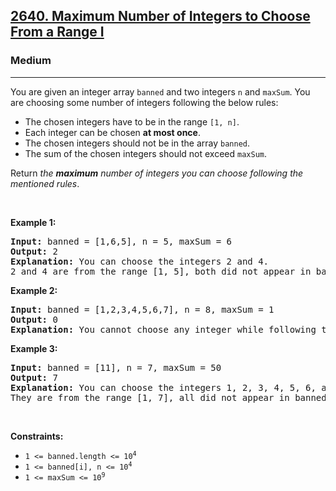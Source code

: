 <h2><a href="https://leetcode.com/problems/maximum-number-of-integers-to-choose-from-a-range-i">2640. Maximum Number of Integers to Choose From a Range I</a></h2><h3>Medium</h3><hr><p>You are given an integer array <code>banned</code> and two integers <code>n</code> and <code>maxSum</code>. You are choosing some number of integers following the below rules:</p>

<ul>
	<li>The chosen integers have to be in the range <code>[1, n]</code>.</li>
	<li>Each integer can be chosen <strong>at most once</strong>.</li>
	<li>The chosen integers should not be in the array <code>banned</code>.</li>
	<li>The sum of the chosen integers should not exceed <code>maxSum</code>.</li>
</ul>

<p>Return <em>the <strong>maximum</strong> number of integers you can choose following the mentioned rules</em>.</p>

<p>&nbsp;</p>
<p><strong class="example">Example 1:</strong></p>

<pre>
<strong>Input:</strong> banned = [1,6,5], n = 5, maxSum = 6
<strong>Output:</strong> 2
<strong>Explanation:</strong> You can choose the integers 2 and 4.
2 and 4 are from the range [1, 5], both did not appear in banned, and their sum is 6, which did not exceed maxSum.
</pre>

<p><strong class="example">Example 2:</strong></p>

<pre>
<strong>Input:</strong> banned = [1,2,3,4,5,6,7], n = 8, maxSum = 1
<strong>Output:</strong> 0
<strong>Explanation:</strong> You cannot choose any integer while following the mentioned conditions.
</pre>

<p><strong class="example">Example 3:</strong></p>

<pre>
<strong>Input:</strong> banned = [11], n = 7, maxSum = 50
<strong>Output:</strong> 7
<strong>Explanation:</strong> You can choose the integers 1, 2, 3, 4, 5, 6, and 7.
They are from the range [1, 7], all did not appear in banned, and their sum is 28, which did not exceed maxSum.
</pre>

<p>&nbsp;</p>
<p><strong>Constraints:</strong></p>

<ul>
	<li><code>1 &lt;= banned.length &lt;= 10<sup>4</sup></code></li>
	<li><code>1 &lt;= banned[i], n &lt;= 10<sup>4</sup></code></li>
	<li><code>1 &lt;= maxSum &lt;= 10<sup>9</sup></code></li>
</ul>
